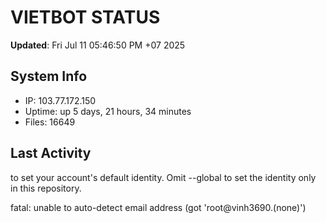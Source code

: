 # VIETBOT STATUS
**Updated**: Fri Jul 11 05:46:50 PM +07 2025

## System Info
- IP: 103.77.172.150
- Uptime: up 5 days, 21 hours, 34 minutes
- Files: 16649

## Last Activity

to set your account's default identity.
Omit --global to set the identity only in this repository.

fatal: unable to auto-detect email address (got 'root@vinh3690.(none)')

